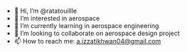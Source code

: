 - 👋 Hi, I’m @ratatouillle
- 👀 I’m interested in aerospace
- 🌱 I’m currently learning in aerospace engineering 
- 💞️ I’m looking to collaborate on aerospace design project
- 📫 How to reach me: a.izzatikhwan04@gmail.com

<!---
ratatouillle/ratatouillle is a ✨ special ✨ repository because its `README.md` (this file) appears on your GitHub profile.
You can click the Preview link to take a look at your changes.
--->

